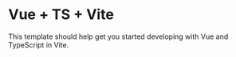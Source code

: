 # Vue + TS + Vite

This template should help get you started developing with Vue and TypeScript in Vite.
